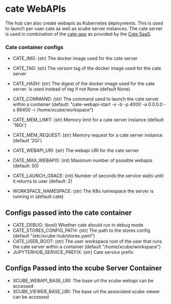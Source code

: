 # cate WebAPIs

The hub can also create webapis as Kubernetes deployments. This is used to launch per-user cate as well as 
xcube server instances. The cate server is used in combination of the [cate-app](https://github.com/CCI-Tools/cate-app) 
as provided by the [Cate SaaS](https://cate.climate.esa.int/).


### Cate container configs

- CATE_IMG: (str) The docker image used for the cate server
- CATE_TAG: (str) The version tag of the docker image used for the cate server
- CATE_HASH: (str) The digest of the docker image used for the cate server. Is used instead of tag if not None 
             (default None)
- CATE_COMMAND: (str) The command used to launch the cate server within a container 
                (default: "cate-webapi-start -v -b -p 4000 -a 0.0.0.0 -s 86400 -r /home/xcube/workspace")

- CATE_MEM_LIMIT: (str) Memory limit for a cate server instance (default '16Gi')
- CATE_MEM_REQUEST: (str) Memory request for a cate server instance (default '2Gi')
- CATE_WEBAPI_URI: (str) The webapi URI for the cate server
- CATE_MAX_WEBAPIS: (int) Maximum number of possible webapis (default: 50)
- CATE_LAUNCH_GRACE: (int) Number of seconds the service waits until it returns to user (default: 2)
- WORKSPACE_NAMESPACE: (str) The K8s namespace the server is running in (default cate)

## Configs passed into the cate container

- CATE_DEBUG: (bool) Whether cate should run in debug mode 
- CATE_STORES_CONFIG_PATH: (str) The path to the stores config (default "/etc/xcube-hub/stores.yaml")
- CATE_USER_ROOT: (str) The user workspace root of the user that runs the cate server within a container 
                  (default "/home/xcube/workspace")
- JUPYTERHUB_SERVICE_PREFIX: (str) Cate service prefix 

## Configs Passed into the xcube Server Container

- XCUBE_WEBAPI_BASE_URI: The base url the xcube webapi can be accessed
- XCUBE_VIEWER_BASE_URI: The base url the associated xcube viewer can be accessed

